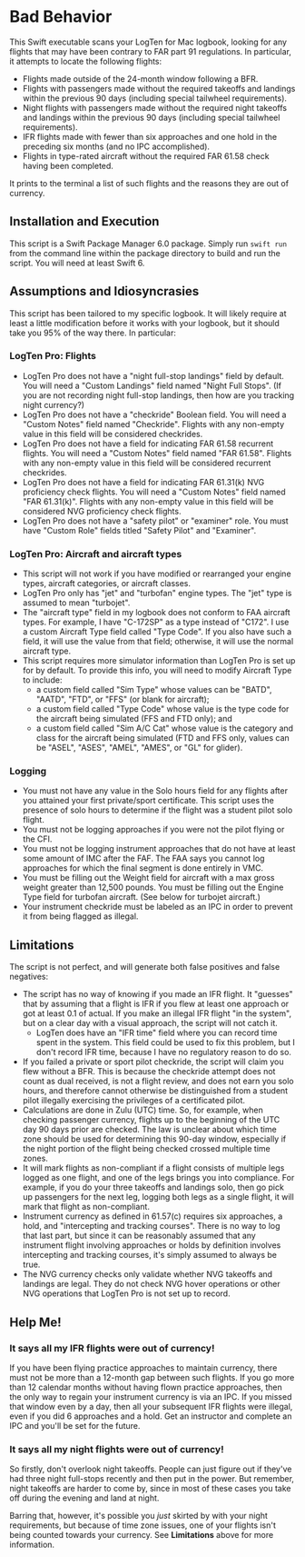 # Bad Behavior

This Swift executable scans your LogTen for Mac logbook, looking for any flights
that may have been contrary to FAR part 91 regulations. In particular, it
attempts to locate the following flights:

* Flights made outside of the 24-month window following a BFR.
* Flights with passengers made without the required takeoffs and landings within
  the previous 90 days (including special tailwheel requirements).
* Night flights with passengers made without the required night takeoffs and
  landings within the previous 90 days (including special tailwheel
  requirements).
* IFR flights made with fewer than six approaches and one hold in the preceding
  six months (and no IPC accomplished).
* Flights in type-rated aircraft without the required FAR 61.58 check having
  been completed.

It prints to the terminal a list of such flights and the reasons they are out of
currency.

## Installation and Execution

This script is a Swift Package Manager 6.0 package. Simply run `swift run` from
the command line within the package directory to build and run the script. You
will need at least Swift 6.

## Assumptions and Idiosyncrasies

This script has been tailored to my specific logbook. It will likely require at
least a little modification before it works with your logbook, but it should
take you 95% of the way there. In particular:

### LogTen Pro: Flights

- LogTen Pro does not have a "night full-stop landings" field by default. You
  will need a "Custom Landings" field named "Night Full Stops". (If you are not
  recording night full-stop landings, then how are you tracking night currency?)
- LogTen Pro does not have a "checkride" Boolean field. You will need a
  "Custom Notes" field named "Checkride". Flights with any non-empty value in
  this field will be considered checkrides.
- LogTen Pro does not have a field for indicating FAR 61.58 recurrent flights.
  You will need a "Custom Notes" field named "FAR 61.58". Flights with any
  non-empty value in this field will be considered recurrent checkrides.
- LogTen Pro does not have a field for indicating FAR 61.31(k) NVG proficiency
  check flights. You will need a "Custom Notes" field named "FAR 61.31(k)".
  Flights with any non-empty value in this field will be considered NVG
  proficiency check flights.
- LogTen Pro does not have a "safety pilot" or "examiner" role. You must have
  "Custom Role" fields titled "Safety Pilot" and "Examiner".

### LogTen Pro: Aircraft and aircraft types

- This script will not work if you have modified or rearranged your engine
  types, aircraft categories, or aircraft classes.
- LogTen Pro only has "jet" and "turbofan" engine types. The "jet" type is
  assumed to mean "turbojet".
- The "aircraft type" field in my logbook does not conform to FAA aircraft
  types. For example, I have "C-172SP" as a type instead of "C172". I use a
  custom Aircraft Type field called "Type Code". If you also have such a field,
  it will use the value from that field; otherwise, it will use the normal
  aircraft type.
- This script requires more simulator information than LogTen Pro is set up for
  by default. To provide this info, you will need to modify Aircraft Type to
  include:
  - a custom field called "Sim Type" whose values can be "BATD", "AATD", "FTD",
    or "FFS" (or blank for aircraft);
  - a custom field called "Type Code" whose value is the type code for the
    aircraft being simulated (FFS and FTD only); and
  - a custom field called "Sim A/C Cat" whose value is the category and class
    for the aircraft being simulated (FTD and FFS only, values can be "ASEL",
    "ASES", "AMEL", "AMES", or "GL" for glider).

### Logging

* You must not have any value in the Solo hours field for any flights after you
  attained your first private/sport certificate. This script uses the presence
  of solo hours to determine if the flight was a student pilot solo flight.
* You must not be logging approaches if you were not the pilot flying or the
  CFI.
* You must not be logging instrument approaches that do not have at least some
  amount of IMC after the FAF. The FAA says you cannot log approaches for which
  the final segment is done entirely in VMC.
* You must be filling out the Weight field for aircraft with a max gross
  weight greater than 12,500 pounds. You must be filling out the Engine Type
  field for turbofan aircraft. (See below for turbojet aircraft.)
* Your instrument checkride must be labeled as an IPC in order to prevent it
  from being flagged as illegal.

## Limitations

The script is not perfect, and will generate both false positives and false
negatives:

* The script has no way of knowing if you made an IFR flight. It "guesses" that
  by assuming that a flight is IFR if you flew at least one approach or got at
  least 0.1 of actual. If you make an illegal IFR flight "in the system", but on
  a clear day with a visual approach, the script will not catch it.
  * LogTen does have an "IFR time" field where you can record time spent in the
    system. This field could be used to fix this problem, but I don't record IFR
    time, because I have no regulatory reason to do so.
* If you failed a private or sport pilot checkride, the script will claim you
  flew without a BFR. This is because the checkride attempt does not count as
  dual received, is not a flight review, and does not earn you solo hours, and
  therefore cannot otherwise be distinguished from a student pilot illegally
  exercising the privileges of a certificated pilot.
* Calculations are done in Zulu (UTC) time. So, for example, when checking
  passenger currency, flights up to the beginning of the UTC day 90 days prior
  are checked. The law is unclear about which time zone should be used for
  determining this 90-day window, especially if the night portion of the flight
  being checked crossed multiple time zones.
* It will mark flights as non-compliant if a flight consists of multiple legs
  logged as one flight, and one of the legs brings you into compliance. For
  example, if you do your three takeoffs and landings solo, then go pick up
  passengers for the next leg, logging both legs as a single flight, it will
  mark that flight as non-compliant.
* Instrument currency as defined in 61.57(c) requires six approaches, a hold,
  and "intercepting and tracking courses". There is no way to log that last
  part, but since it can be reasonably assumed that any instrument flight 
  involving approaches or holds by definition involves intercepting and tracking
  courses, it's simply assumed to always be true.
* The NVG currency checks only validate whether NVG takeoffs and landings are
  legal. They do not check NVG hover operations or other NVG operations that
  LogTen Pro is not set up to record.

## Help Me!

### It says all my IFR flights were out of currency!

If you have been flying practice approaches to maintain currency, there must not
be more than a 12-month gap between such flights. If you go more than 12
calendar months without having flown practice approaches, then the only way to
regain your instrument currency is via an IPC. If you missed that window even by
a day, then all your subsequent IFR flights were illegal, even if you did 6
approaches and a hold. Get an instructor and complete an IPC and you'll be set
for the future.

### It says all my night flights were out of currency!

So firstly, don't overlook night takeoffs. People can just figure out if they've
had three night full-stops recently and then put in the power. But remember,
night takeoffs are harder to come by, since in most of these cases you take off
during the evening and land at night.

Barring that, however, it's possible you _just_ skirted by with your night
requirements, but because of time zone issues, one of your flights isn't being
counted towards your currency. See **Limitations** above for more information.
